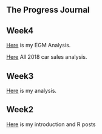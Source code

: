 ## The Progress Journal

## Week4
[Here](MehmetAkEGMAnalysis.html) is my EGM Analysis.

[Here](oddDataAnalysis.html) All 2018 car sales analysis.

## Week3
[Here](Mehmet_Ak_HW2.html) is my analysis.

## Week2


 [Here](MehmetAK_HW_2_Intro.html) is my introduction and R posts 
 
 




